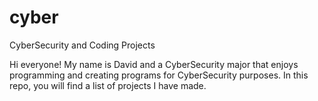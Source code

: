 # cyber
CyberSecurity and Coding Projects

Hi everyone! My name is David and a CyberSecurity major that enjoys programming and creating programs for CyberSecurity purposes. In this repo, you will find a list of projects I have made. 
